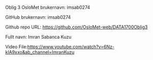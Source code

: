 Oblig 3
OsloMet brukernavn: imsab0274

GitHub brukernavn: imsab0274

Github repo URL: https://github.com/OsloMet-web/DATA1700Oblig3

Fullt navn: Imran Sabanca Kuzu

Video File:https://www.youtube.com/watch?v=6Nz-kIA9xxo&ab_channel=ImranKuzu
